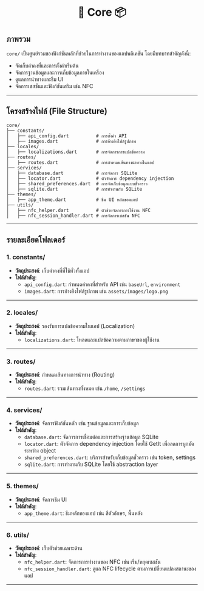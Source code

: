 <h1 align="center">📂 Core 📦</h1>

## ภาพรวม

`core/` เป็นศูนย์รวมของฟังก์ชันหลักที่ช่วยในการทำงานของแอปพลิเคชัน โดยมีบทบาทสำคัญดังนี้:
- จัดเก็บค่าคงที่และการตั้งค่าเริ่มต้น
- จัดการฐานข้อมูลและการเก็บข้อมูลภายในเครื่อง
- ดูแลการนำทางและธีม UI
- จัดการเซสชันและฟังก์ชันเสริม เช่น NFC

---

## โครงสร้างไฟล์ (File Structure)

```plaintext
core/
├── constants/
│   ├── api_config.dart          # การตั้งค่า API
│   ├── images.dart              # การอ้างอิงไฟล์รูปภาพ
├── locales/
│   ├── localizations.dart       # การจัดการการแปลข้อความ
├── routes/
│   ├── routes.dart              # การกำหนดเส้นทางนำทางในแอป
├── services/
│   ├── database.dart            # การจัดการ SQLite
│   ├── locator.dart             # ตัวจัดการ dependency injection
│   ├── shared_preferences.dart  # การจัดเก็บข้อมูลแบบชั่วคราว
│   ├── sqlite.dart              # การทำงานกับ SQLite
├── themes/
│   ├── app_theme.dart           # ธีม UI หลักของแอป
├── utils/
│   ├── nfc_helper.dart          # ตัวช่วยจัดการการใช้งาน NFC
│   ├── nfc_session_handler.dart # การจัดการเซสชัน NFC
```

---

## รายละเอียดโฟลเดอร์

### **1. constants/**
- **วัตถุประสงค์**: เก็บค่าคงที่ที่ใช้ทั่วทั้งแอป
- **ไฟล์สำคัญ**:
  - `api_config.dart`: กำหนดค่าคงที่สำหรับ API เช่น `baseUrl`, `environment`
  - `images.dart`: การอ้างอิงไฟล์รูปภาพ เช่น `assets/images/logo.png`

---

### **2. locales/**
- **วัตถุประสงค์**: รองรับการแปลข้อความในแอป (Localization)
- **ไฟล์สำคัญ**:
  - `localizations.dart`: โหลดและแปลข้อความตามภาษาของผู้ใช้งาน

---

### **3. routes/**
- **วัตถุประสงค์**: กำหนดเส้นทางการนำทาง (Routing)
- **ไฟล์สำคัญ**:
  - `routes.dart`: รวมเส้นทางทั้งหมด เช่น `/home`, `/settings`

---

### **4. services/**
- **วัตถุประสงค์**: จัดการฟังก์ชันหลัก เช่น ฐานข้อมูลและการเก็บข้อมูล
- **ไฟล์สำคัญ**:
  - `database.dart`: จัดการการเชื่อมต่อและการสร้างฐานข้อมูล SQLite
  - `locator.dart`: ตัวจัดการ dependency injection โดยใช้ GetIt เพื่อลดการผูกมัดระหว่าง object
  - `shared_preferences.dart`: บริการสำหรับเก็บข้อมูลชั่วคราว เช่น token, settings
  - `sqlite.dart`: การทำงานกับ SQLite โดยใช้ abstraction layer

---

### **5. themes/**
- **วัตถุประสงค์**: จัดการธีม UI
- **ไฟล์สำคัญ**:
  - `app_theme.dart`: ธีมหลักของแอป เช่น สีตัวอักษร, พื้นหลัง

---

### **6. utils/**
- **วัตถุประสงค์**: เก็บตัวช่วยเฉพาะด้าน
- **ไฟล์สำคัญ**:
  - `nfc_helper.dart`: จัดการการทำงานของ NFC เช่น เริ่ม/หยุดเซสชัน
  - `nfc_session_handler.dart`: ดูแล NFC lifecycle ตามการเปลี่ยนแปลงสถานะของแอป

---
